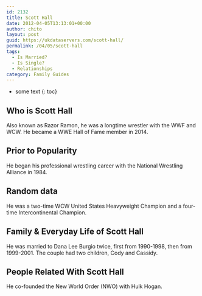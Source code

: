 ```yaml
---
id: 2132
title: Scott Hall
date: 2012-04-05T13:13:01+00:00
author: chito
layout: post
guid: https://ukdataservers.com/scott-hall/
permalink: /04/05/scott-hall
tags:
  - Is Married?
  - Is Single?
  - Relationships
category: Family Guides
---
```


* some text
{: toc}
          
          
## Who is  Scott Hall
                  
                  
                  
Also known as Razor Ramon, he was a longtime wrestler with the WWF and WCW. He became a WWE Hall of Fame member in 2014.
                  
                
                
                
## Prior to Popularity 
                  
                  
                  
He began his professional wrestling career with the National Wrestling Alliance in 1984.
                  
                
                
                
## Random data 
                  
                  
                  
He was a two-time WCW United States Heavyweight Champion and a four-time Intercontinental Champion.
                  
                
                
                
## Family & Everyday Life of Scott Hall
                  
                  
                  
He was married to Dana Lee Burgio twice, first from 1990-1998, then from 1999-2001. The couple had two children, Cody and Cassidy.
                  
                
                
                
## People Related With  Scott Hall
                  
                  
                  
He co-founded the New World Order (NWO) with Hulk Hogan.
                  
                
              
            
          
          
          
    
    
  
